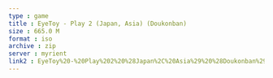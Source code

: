 ```yaml
---
type : game
title : EyeToy - Play 2 (Japan, Asia) (Doukonban)
size : 665.0 M
format : iso
archive : zip
server : myrient
link2 : EyeToy%20-%20Play%202%20%28Japan%2C%20Asia%29%20%28Doukonban%29
---
```

